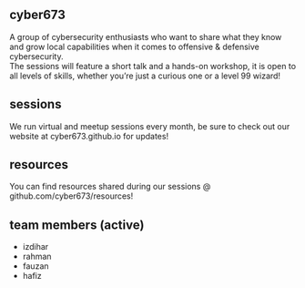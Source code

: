 ## cyber673
A group of cybersecurity enthusiasts who want to share what they know and grow local capabilities when it comes to offensive & defensive cybersecurity.  
The sessions will feature a short talk and a hands-on workshop, it is open to all levels of skills, whether you’re just a curious one or a level 99 wizard!

## sessions
We run virtual and meetup sessions every month, be sure to check out our website at cyber673.github.io for updates!

## resources
You can find resources shared during our sessions @ github.com/cyber673/resources!

## team members (active)
- izdihar
- rahman
- fauzan
- hafiz
